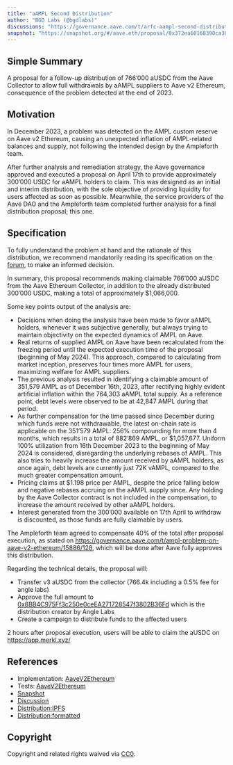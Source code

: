 ```yaml
---
title: "aAMPL Second Distribution"
author: "BGD Labs (@bgdlabs)"
discussions: "https://governance.aave.com/t/arfc-aampl-second-distribution/17464"
snapshot: "https://snapshot.org/#/aave.eth/proposal/0x372ea60168390ca30be8890ae18ba3c1bb171428ad613a3c8c1a568721c1d65d"
---
```


## Simple Summary

A proposal for a follow-up distribution of 766’000 aUSDC from the Aave Collector to allow full withdrawals by aAMPL suppliers to Aave v2 Ethereum, consequence of the problem detected at the end of 2023.

## Motivation

In December 2023, a problem was detected on the AMPL custom reserve on Aave v2 Ethereum, causing an unexpected inflation of AMPL-related balances and supply, not following the intended design by the Ampleforth team.

After further analysis and remediation strategy, the Aave governance approved and executed a proposal on April 17th to provide approximately 300’000 USDC for aAMPL holders to claim. This was designed as an initial and interim distribution, with the sole objective of providing liquidity for users affected as soon as possible. Meanwhile, the service providers of the Aave DAO and the Ampleforth team completed further analysis for a final distribution proposal; this one.

## Specification

To fully understand the problem at hand and the rationale of this distribution, we recommend mandatorily reading its specification on the [forum](https://governance.aave.com/t/ampl-problem-on-aave-v2-ethereum/15886/155), to make an informed decision.

In summary, this proposal recommends making claimable 766’000 aUSDC from the Aave Ethereum Collector, in addition to the already distributed 300’000 USDC, making a total of approximately $1,066,000.

Some key points output of the analysis are:

- Decisions when doing the analysis have been made to favor aAMPL holders, whenever it was subjective generally, but always trying to maintain objectivity on the expected dynamics of AMPL on Aave.
- Real returns of supplied AMPL on Aave have been recalculated from the freezing period until the expected execution time of the proposal (beginning of May 2024). This approach, compared to calculating from market inception, preserves four times more AMPL for users, maximizing welfare for AMPL suppliers.
- The previous analysis resulted in identifying a claimable amount of 351,579 AMPL as of December 16th, 2023, after rectifying highly evident artificial inflation within the 764,303 aAMPL total supply. As a reference point, debt levels were observed to be at 42,847 AMPL during that period.
- As further compensation for the time passed since December during which funds were not withdrawable, the latest on-chain rate is applicable on the 351’579 AMPL: 256% compounding for more than 4 months, which results in a total of 882’869 AMPL, or $1,057,677.
  Uniform 100% utilization from 16th December 2023 to the beginning of May 2024 is considered, disregarding the underlying rebases of AMPL. This also tries to heavily increase the amount received by aAMPL holders, as once again, debt levels are currently just 72K vAMPL, compared to the much greater compensation amount.
- Pricing claims at $1.198 price per AMPL, despite the price falling below and negative rebases accruing on the aAMPL supply since.
  Any holding by the Aave Collector contract is not included in the compensation, to increase the amount received by other aAMPL holders.
- Interest generated from the 300’000 available on 17th April to withdraw is discounted, as those funds are fully claimable by users.

The Ampleforth team agreed to compensate 40% of the total after proposal execution, as stated on https://governance.aave.com/t/ampl-problem-on-aave-v2-ethereum/15886/128, which will be done after Aave fully approves this distribution.

Regarding the technical details, the proposal will:

- Transfer v3 aUSDC from the collector (766.4k including a 0.5% fee for angle labs)
- Approve the full amount to [0x8BB4C975Ff3c250e0ceEA271728547f3802B36Fd](https://etherscan.io/address/0x8BB4C975Ff3c250e0ceEA271728547f3802B36Fd) which is the distribution creator by Angle Labs
- Create a campaign to distribute funds to the affected users

2 hours after proposal execution, users will be able to claim the aUSDC on https://app.merkl.xyz/

## References

- Implementation: [AaveV2Ethereum](https://github.com/bgd-labs/aave-proposals-v3/blob/main/src/20240429_AaveV2Ethereum_AAMPLSecondDistribution/AaveV2Ethereum_AAMPLSecondDistribution_20240429.sol)
- Tests: [AaveV2Ethereum](https://github.com/bgd-labs/aave-proposals-v3/blob/main/src/20240429_AaveV2Ethereum_AAMPLSecondDistribution/AaveV2Ethereum_AAMPLSecondDistribution_20240429.t.sol)
- [Snapshot](https://snapshot.org/#/aave.eth/proposal/0x372ea60168390ca30be8890ae18ba3c1bb171428ad613a3c8c1a568721c1d65d)
- [Discussion](https://governance.aave.com/t/arfc-aampl-second-distribution/17464)
- [Distribution:IPFS](https://angle-blog.infura-ipfs.io/ipfs/QmTvv4u6MUb6cwThCi7tma1ZJ1XUe9mQmaGcHEmLZhazre)
- [Distribution:formatted](https://github.com/bgd-labs/aave-proposals-v3/blob/main/src/20240429_AaveV2Ethereum_AAMPLSecondDistribution/distribution.pdf)

## Copyright

Copyright and related rights waived via [CC0](https://creativecommons.org/publicdomain/zero/1.0/).
